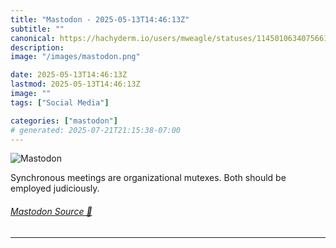 ```yaml
---
title: "Mastodon - 2025-05-13T14:46:13Z"
subtitle: ""
canonical: https://hachyderm.io/users/mweagle/statuses/114501063407566124
description:
image: "/images/mastodon.png"

date: 2025-05-13T14:46:13Z
lastmod: 2025-05-13T14:46:13Z
image: ""
tags: ["Social Media"]

categories: ["mastodon"]
# generated: 2025-07-21T21:15:38-07:00
---
```

![Mastodon](/images/mastodon.png)

<p>Synchronous meetings are organizational mutexes. Both should be employed judiciously.</p>


###### [Mastodon Source 🐘](https://hachyderm.io/@mweagle/114501063407566124)

___
